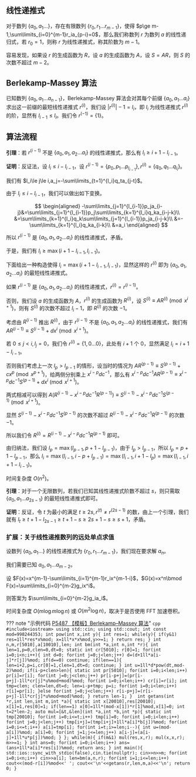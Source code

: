 ## 线性递推式

对于数列 $\{a_0,a_1 \dots\}$，存在有限数列 $\{r_0,r_1\dots r_{m-1}\}$，使得 $p\ge m-1,\sum\limits_{i=0}^{m-1}r_ia_{p-i}=0$，那么我们称数列 $r$ 为数列 $a$ 的线性递归式，若 $r_0=1$，则称 $r$ 为线性递推式，称其阶数为 $m-1$。

容易发现，如果设 $r$ 的生成函数为 $R$，设 $a$ 的生成函数为 $A$，设 $S=AR$，则 $S$ 的次数不超过 $m-2$。

## Berlekamp-Massey 算法

已知数列 $\{a_0,a_1\dots a_{n-1}\}$，Berlekamp-Massey 算法会对其每个前缀 $\{a_0,a_1\dots a_i\}$ 求出这一前缀的最短线性递推式 $r^{(i)}$，我们设 $|r^{(i)}|-1=l_i$，即 $l_i$ 为线性递推式 $r^{(i)}$ 的阶，显然有 $l_{i-1}\le l_i$。我们令 $r^{(-1)}=\{1\}$。

## 算法流程

**引理**：若 $r^{(i-1)}$ 不是 $\{a_0,a_1,a_2\dots a_i\}$ 的线性递推式，那么有 $l_i\ge i+1-l_{i-1}$。

**证明**：反证法，设 $l_i\le i-l_{i-1}$，设 $r^{(i-1)}=\{p_0,p_1\dots p_{l_{i-1}}\},r^{(i)}=\{q_0,q_1\dots q_{l_i}\}$。

我们有 $l_i\le j\le i,a_j=-\sum\limits_{t=1}^{l_i}q_ta_{j-t}$。

由于 $l_i\le i-l_{i-1}$，我们可以做出如下变换。

$$
\begin{aligned}
-\sum\limits_{j=1}^{l_{i-1}}p_ja_{i-j}&=\sum\limits_{j=1}^{l_{i-1}}p_j\sum\limits_{k=1}^{l_i}q_ka_{i-j-k}\\
&=\sum\limits_{k=1}^{l_i}q_k\sum\limits_{j=1}^{l_{i-1}}p_ja_{i-j-k}\\
&=-\sum\limits_{k=1}^{l_i}q_ka_{i-k}\\
&=a_i
\end{aligned}
$$

所以 $r^{(i-1)}$ 是 $\{a_0,a_1,a_2\dots a_i\}$ 的线性递推式，矛盾。

于是，我们有 $l_i\ge \max(i+1-l_{i-1},l_{i-1})$。

下面给出一种构造使得 $l_i=\max(i+1-l_{i-1},l_{i-1})$，显然这样的 $r^{(i)}$ 即为 $\{a_0,a_1,a_2\dots a_i\}$ 的最短线性递推式。

如果 $r^{(i-1)}$ 是 $\{a_0,a_1,a_2\dots a_i\}$ 的线性递推式，$r^{(i)}=r^{(i-1)}$。

否则，我们设 $a$ 的生成函数为 $A$，$r^{(i)}$ 的生成函数为 $R^{(i)}$，设 $S^{(i)}\equiv AR^{(i)}\pmod{x^{i+1}}$，则有 $S^{(i)}$ 的次数不超过 $l_i-1$，即 $R^{(i)}$ 的次数 $-1$。

考虑由 $R^{(i-1)}$ 推出 $R^{(i)}$，由于 $r^{(i-1)}$ 不是 $\{a_0,a_1,a_2\dots a_i\}$ 的线性递推式，我们有 $AR^{(i-1)}\equiv S^{(i-1)}+dx^i\pmod{x^{i+1}}$。

若 $0\le j< i,l_j=0$，我们令 $r^{(i)}=\{1,0\dots 0\}$，此处有 $i+1$ 个 $0$，显然满足 $l_i=i+1-l_{i-1}$。

否则我们考虑上一次 $l_p>l_{p-1}$ 的情形，设当时的情况为 $AR^{(p-1)}\equiv S^{(p-1)}+cx^p\pmod{x^{p+1}}$，给两侧分别乘上 $x^{i-p}dc^{-1}$，那么有 $x^{i-p}dc^{-1}AR^{(p-1)}\equiv x^{i-p}dc^{-1}S^{(p-1)}+dx^i\pmod {x^{i+1}}$。

两式相减可以得到 $A(R^{(i-1)}-x^{i-p}dc^{-1}R^{(p-1)})\equiv S^{(i-1)}-x^{i-p}dc^{-1}S^{(p-1)}\pmod {x^{i+1}}$。

显然 $S^{(i-1)}-x^{i-p}dc^{-1}S^{(p-1)}$ 的次数不超过 $R^{(i-1)}-x^{i-p}dc^{-1}R^{(p-1)}$ 的次数 $-1$。

所以我们令 $R^{(i)}=R^{(i-1)}-x^{i-p}dc^{-1}R^{(p-1)}$ 即可。

由归纳法，我们设 $l_p=\max(l_{p-1},p+1-l_{p-1})$，由于 $l_p>l_{p-1}$，所以 $l_p=p+1-l_{p-1}$，那么 $l_i=\max(l_{i-1},i-p+l_{p-1})=\max(l_{i-1},i+1-l_p)=\max(l_{i-1},i+1-l_{i-1})$。

时间复杂度 $O(n^2)$。

**引理**：对于一个无限数列，若我们已知其线性递推式阶数不超过 $s$，则只需取 $\{a_0,a_1\dots a_{2s-1}\}$ 的最短线性递推式即可。

**证明**：反证，令 $t$ 为最小的满足 $t\ge 2s,r^{(t)}\ne r^{(2s-1)}$ 的数，由上一个引理，我们就有 $l_t\ge t+1-l_{2s-1}\ge t+1-s\ge 2s+1-s\ge s+1$，矛盾。

### 扩展：关于线性递推数列的远处单点求值

设数列 $\{a_0,a_1\dots \}$ 的线性递推式为 $\{r_0,r_1\dots r_{m-1}\}$，我们现在要求解 $a_n$。

我们需要已知 $a_0,a_1\dots a_{m-2}$。

设 $F(x)=x^{m-1}-\sum\limits_{i=1}^{m-1}r_ix^{m-1-i}$，$G(x)=x^n\bmod F(x)=\sum\limits_{i=0}^{m-2}g_ix^i$。

则答案为 $\sum\limits_{i=0}^{m-2}g_ia_i$。

时间复杂度 $O(m\log m\log n)$ 或 $O(m^2\log n)$，取决于是否使用 FFT 加速卷积。

??? note "示例代码 [P5487 【模板】Berlekamp–Massey 算法](https://www.luogu.com.cn/problem/P5487)"
    ```cpp
    #include<iostream>
    using std::cin;
    using std::cout;
    int const mod=998244353;
    int pow(int x,int y){
        int res=1;
        while(y){
            if(y&1) res=1ll*res*x%mod;
            x=1ll*x*x%mod,y>>=1;
        }
        return res;
    }
    int n,m,r[5010],a[10010],len;
    int bm(int *a,int n,int *r){
        int len=1,p=0,clen=0,dt=0;
        static int cr[5010];
        r[0]=1;
        for(int i=0;i<n;i++){
            int d=0;
            for(int j=0;j<len;j++) d=(d+1ll*a[i-j]*r[j])%mod;
            if(d==0) continue;
            if(len==1){
                len=i+2,p=i,cr[0]=1,clen=1,dt=d;
                continue;
            }
            int u=1ll*d*pow(dt,mod-2)%mod;
            if(i-p+clen>len){
                static int pr[5010];
                for(int i=0;i<len;i++) pr[i]=r[i];
                for(int j=0;j<clen;j++) pr[i-p+j]=(pr[i-p+j]-1ll*cr[j]*u%mod+mod)%mod;
                for(int i=0;i<len;i++) cr[i]=r[i];
                int tmp=clen;
                clen=len,dt=d;
                len=i-p+tmp;
                p=i;
                for(int i=0;i<len;i++) r[i]=pr[i];
            }else for(int j=0;j<clen;j++) r[i-p+j]=(r[i-p+j]-1ll*cr[j]*u%mod+mod)%mod;
        }
        return len-1;
    } 
    int getans(int *r,int len,int m,int *a){
        static int x[20010],res[20010];
        x[1]=1,res[0]=1;
        if(len==1) x[0]=1ll*(mod-x[1])*r[1]%mod,x[1]=0;
        int t=2*len-2;
        auto mul=[&t,&len](int *a,int *b,int *p){
            static int tmp[20010];
            for(int i=0;i<=t;i++) tmp[i]=0;
            for(int i=0;i<len;i++) for(int j=0;j<len;j++) tmp[i+j]=(tmp[i+j]+1ll*a[i]*b[j])%mod;
            for(int i=0;i<=t;i++) a[i]=tmp[i];
            for(int i=t;i>=len;i--){
                int u=(mod-a[i])%mod;
                a[i]=0;
                for(int j=1;j<=len;j++) a[i-j]=(a[i-j]+1ll*u*p[j])%mod;
            }
        };
        while(m){
            if(m&1) mul(res,x,r);
            mul(x,x,r);
            m>>=1;
        }
        int ans=0;
        for(int i=0;i<len;i++) ans=(ans+1ll*a[i]*res[i])%mod;
        return ans;
    }
    int main(){
        std::ios::sync_with_stdio(false),cin.tie(nullptr);
        cin>>n>>m;
        for(int i=0;i<n;i++) cin>>a[i];
        len=bm(a,n,r);
        for(int i=1;i<=len;i++) cout<<(mod-r[i])%mod<<' ';
        cout<<'\n'<<getans(r,len,m,a)<<'\n';
        return 0;
    }
    ```


